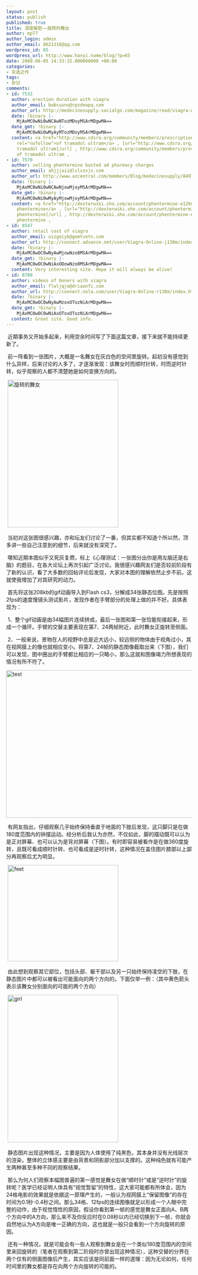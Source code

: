 ```yaml
---
layout: post
status: publish
published: true
title: 深度解密——旋转的舞女
author: mp77
author_login: admin
author_email: 8621316@qq.com
wordpress_id: 65
wordpress_url: http://www.hanyi.name/blog/?p=65
date: 2008-06-05 14:33:15.000000000 +08:00
categories:
- 天选之作
tags:
- 杂记
comments:
- id: 7532
  author: erection duration with viagra
  author_email: bwbcuunu@rpzdeapq.com
  author_url: http://medecinesupply.socialgo.com/magazine/read/viagra-with-no-prescription_14.html
  date: !binary |-
    MjAxMC0wNi0wNCAwNTozMDoyMSArMDgwMA==
  date_gmt: !binary |-
    MjAxMC0wNi0wMyAyMTozMDoyMSArMDgwMA==
  content: <a href="http://www.cdsra.org/community/members/prescription+drugs+Tramadol.aspx"
    rel="nofollow">of tramadol ultram</a> , [url="http://www.cdsra.org/community/members/prescription+drugs+Tramadol.aspx"]of
    tramadol ultram[/url] , http://www.cdsra.org/community/members/prescription+drugs+Tramadol.aspx
    of tramadol ultram ,
- id: 7570
  author: selling phentermine busted ad pharmacy charges
  author_email: ahjjjaii@lslxzxjs.com
  author_url: http://www.azcentral.com/members/Blog/medecinesupply/84979
  date: !binary |-
    MjAxMC0wNi0wNCAwNjowMjoyMSArMDgwMA==
  date_gmt: !binary |-
    MjAxMC0wNi0wMyAyMjowMjoyMSArMDgwMA==
  content: <a href="http://dexterwiki.sho.com/account/phentermine-e126m" rel="nofollow">recreational
    phentermine</a> , [url="http://dexterwiki.sho.com/account/phentermine-e126m"]recreational
    phentermine[/url] , http://dexterwiki.sho.com/account/phentermine-e126m recreational
    phentermine ,
- id: 8547
  author: retail cost of viagra
  author_email: oizgeiyk@gemtvetn.com
  author_url: http://connect.advance.net/user/Viagra-Online-j138m/index.html
  date: !binary |-
    MjAxMC0wOC0wNyAwMjowNzo0MSArMDgwMA==
  date_gmt: !binary |-
    MjAxMC0wOC0wNiAxODowNzo0MSArMDgwMA==
  content: Very interesting site. Hope it will always be alive!
- id: 8700
  author: videos of boners with viagra
  author_email: flwljqjo@driaunfi.com
  author_url: http://connect.nola.com/user/Viagra-Online-r138m/index.html
  date: !binary |-
    MjAxMC0wOC0wNyAwMzoxOTozNiArMDgwMA==
  date_gmt: !binary |-
    MjAxMC0wOC0wNiAxOToxOTozNiArMDgwMA==
  content: Great site. Good info.
---
```

 近期事务又开始多起来，利用空余时间写了下面这篇文章，接下来就不能持续更新了。

 前一阵看到一张图片，大概是一名舞女在灰白色的空间里旋转。起初没有感觉到什么异样，后来讨论的人多了，才逐渐发现：该舞女时而顺时针转，时而逆时针转，似乎观察的人都不清楚她是如何变换方向的。

 <img src="http://laiba.tianya.cn/laiba/images/21342/12125063130667060085/A/1/m.jpg" alt="旋转的舞女" width="300" height="400" />

 当初对这张图很感兴趣，亦和坛友们讨论了一番，但其实都不知道个所以然，顶多讲一些自己注意到的细节，后来就没有深究了。

 哪知近期本图似乎又死灰复燃，标上《心理测试：一张图分出你是用左脑还是右脑》的题目，在各大论坛上再次引起广泛讨论。我很感兴趣网友们是否较前阶段有了新的认识，看了大多数的回帖评论后发现，大家对本图的理解依然止步不前。这就使我增加了对其研究的动力。

 首先将这张208kb的gif动画导入到Flash cs3，分解成34张静态位图。先是按照2fps的速度慢镜头测试影片，发现作者在手臂部分的处理上做的并不好。具体表现为：

 1、整个gif动画是由34幅图片连续拼成，最后一张图和第一张恰能衔接起来，形成一个循环。手臂的交替主要表现在第7、24两帧附近，此时舞女正旋转至侧面。

 2、一般来说，景物在人的视野中总是近大远小，较远侧的物体由于视角过小，其在视网膜上的像也就相应变小。将第7、24帧的静态图像截取出来（下图），我们可以发现，图中圈出的手臂都比相应的一只略小，那么这就和图像竭力所想表现的情况有所不符了。

<img src="http://www.hanyi.name/blog/wp-content/uploads/2008/06/1.jpg" alt="test" width="600" height="400" />

 有网友指出，仔细观察几乎始终保持垂直于地面的下肢后发现，这只脚只是在做180度范围内的钟摆运动。经分析后我认为亦然，不仅如此，脚的摆动既可以认为是正对屏幕、也可以认为是背对屏幕（下图）。有时即容易被看作是在做360度旋转，且既可看成顺时针转、也可看成是逆时针转，这种情况在盖住图片膝部以上部分再观察后尤为明显。

 <img src="http://www.hanyi.name/blog/wp-content/uploads/2008/06/2.jpg" alt="feet" width="300" height="261" />

 由此想到观察其它部位，包括头部、躯干部以及另一只始终保持凌空的下肢，在静态图片中都可以被看出可能面向的两个方向的。下面仅举一例：（其中黄色箭头表示该舞女分别面向的可能的两个方向）

 <img src="http://www.hanyi.name/blog/wp-content/uploads/2008/06/3.jpg" alt="girl" width="300" height="400" />

 静态图片出现这种情况，主要是因为人体使用了纯黑色，其本身并没有光线层次的渲染，整体的立体感主要是由背景和阴影部分加以支撑的。这种纯色就有可能产生两种甚至多种不同的观察结果。

 那么为何人们观察本幅图普遍的第一感觉是舞女在做“顺时针”或是“逆时针”的旋转呢？医学已经证明人体具有“视觉暂留”的特性，这大家可能都有所体会，因为24格电影的效果就是依据这一原理产生的，一般认为视网膜上“保留图像”的存在时间为0.1秒-0.4秒之间。那么34格、12fps的连续图像就足以形成一个人眼中完整的动作，由于视觉惰性的原因，假设你看到第一帧的感觉是舞女正面向A、B两个方向中的A方向，那么来不及你反应时在0.08秒以内已经切换到下一帧，你就会自然地认为A方向是唯一正确的方向，这也就是一般只会看到一个方向旋转的原因。

 还有一种情况，就是可能会有一些人观察到舞女是在一个类似180度范围内的空间里来回旋转的（笔者在观察到第二阶段时亦曾出现这种情况），这种交替的分界在两个仅有的侧面图像后产生，其实应该是同前面一样的道理：因为无论如何，任何时间里的舞女都是存在向两个方向旋转的可能的。
